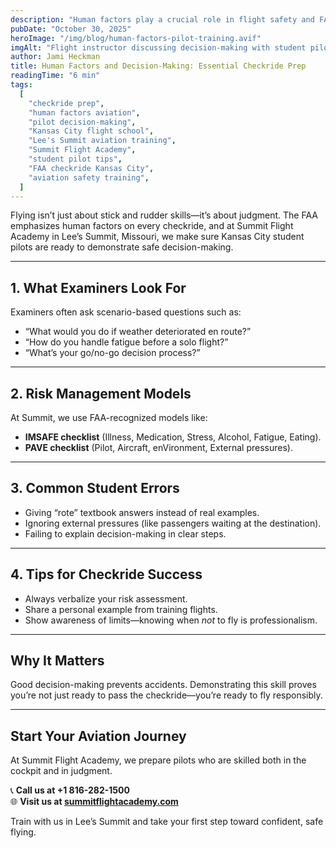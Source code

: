 ```yaml
---
description: "Human factors play a crucial role in flight safety and FAA checkride performance. Learn how Summit Flight Academy helps Kansas City student pilots master decision-making and risk management."
pubDate: "October 30, 2025"
heroImage: "/img/blog/human-factors-pilot-training.avif"
imgAlt: "Flight instructor discussing decision-making with student pilot"
author: Jami Heckman
title: Human Factors and Decision-Making: Essential Checkride Prep
readingTime: "6 min"
tags:
  [
    "checkride prep",
    "human factors aviation",
    "pilot decision-making",
    "Kansas City flight school",
    "Lee's Summit aviation training",
    "Summit Flight Academy",
    "student pilot tips",
    "FAA checkride Kansas City",
    "aviation safety training",
  ]
---
```


Flying isn’t just about stick and rudder skills—it’s about judgment. The FAA emphasizes human factors on every checkride, and at Summit Flight Academy in Lee’s Summit, Missouri, we make sure Kansas City student pilots are ready to demonstrate safe decision-making.

---

## 1. **What Examiners Look For**

Examiners often ask scenario-based questions such as:

- “What would you do if weather deteriorated en route?”
- “How do you handle fatigue before a solo flight?”
- “What’s your go/no-go decision process?”

---

## 2. **Risk Management Models**

At Summit, we use FAA-recognized models like:

- **IMSAFE checklist** (Illness, Medication, Stress, Alcohol, Fatigue, Eating).
- **PAVE checklist** (Pilot, Aircraft, enVironment, External pressures).

---

## 3. **Common Student Errors**

- Giving “rote” textbook answers instead of real examples.
- Ignoring external pressures (like passengers waiting at the destination).
- Failing to explain decision-making in clear steps.

---

## 4. **Tips for Checkride Success**

- Always verbalize your risk assessment.
- Share a personal example from training flights.
- Show awareness of limits—knowing when _not_ to fly is professionalism.

---

## Why It Matters

Good decision-making prevents accidents. Demonstrating this skill proves you’re not just ready to pass the checkride—you’re ready to fly responsibly.

---

## Start Your Aviation Journey

At Summit Flight Academy, we prepare pilots who are skilled both in the cockpit and in judgment.

📞 **Call us at +1 816-282-1500**  
🌐 **Visit us at [summitflightacademy.com](https://www.summitflightacademy.com/)**

Train with us in Lee’s Summit and take your first step toward confident, safe flying.
